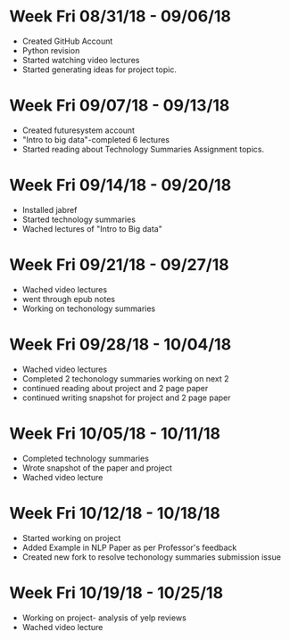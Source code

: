 Week Fri 08/31/18 - 09/06/18
======
* Created GitHub Account
* Python revision
* Started watching video lectures
* Started generating ideas for project topic.
# Week Fri 09/07/18 - 09/13/18

* Created futuresystem account
* "Intro to big data"-completed 6 lectures
* Started reading about Technology Summaries Assignment topics.
# Week Fri 09/14/18 - 09/20/18
* Installed jabref
* Started technology summaries
* Wached lectures of "Intro to Big data"
# Week Fri 09/21/18 - 09/27/18
* Wached video lectures
* went through epub notes
* Working on techonology summaries
# Week Fri 09/28/18 - 10/04/18
* Wached video lectures
* Completed 2 techonology summaries working on next 2
* continued reading about project and 2 page paper
* continued writing snapshot for project and 2 page paper
# Week Fri 10/05/18 - 10/11/18
* Completed technology summaries
* Wrote snapshot of the paper and project
* Wached video lecture
# Week Fri 10/12/18 - 10/18/18
* Started working on project 
* Added Example in NLP Paper as per Professor's feedback
* Created new fork to resolve techonology summaries submission issue
# Week Fri 10/19/18 - 10/25/18
* Working on project- analysis of yelp reviews
* Wached video lecture
